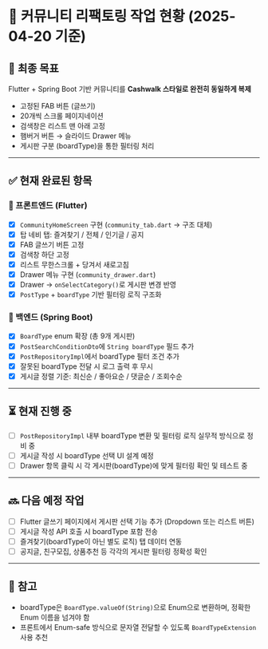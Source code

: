 
# 📘 커뮤니티 리팩토링 작업 현황 (2025-04-20 기준)

## 🎯 최종 목표

Flutter + Spring Boot 기반 커뮤니티를 **Cashwalk 스타일로 완전히 동일하게 복제**  
- 고정된 FAB 버튼 (글쓰기)
- 20개씩 스크롤 페이지네이션
- 검색창은 리스트 맨 아래 고정
- 햄버거 버튼 → 슬라이드 Drawer 메뉴
- 게시판 구분 (boardType)을 통한 필터링 처리

---

## ✅ 현재 완료된 항목

### 🔷 프론트엔드 (Flutter)

- [x] `CommunityHomeScreen` 구현 (`community_tab.dart` → 구조 대체)
- [x] 탑 네비 탭: 즐겨찾기 / 전체 / 인기글 / 공지
- [x] FAB 글쓰기 버튼 고정
- [x] 검색창 하단 고정
- [x] 리스트 무한스크롤 + 당겨서 새로고침
- [x] Drawer 메뉴 구현 (`community_drawer.dart`)
- [x] Drawer → `onSelectCategory()`로 게시판 변경 반영
- [x] `PostType` + `boardType` 기반 필터링 로직 구조화

### 🔷 백엔드 (Spring Boot)

- [x] `BoardType` enum 확장 (총 9개 게시판)
- [x] `PostSearchConditionDto`에 `String boardType` 필드 추가
- [x] `PostRepositoryImpl`에서 boardType 필터 조건 추가
- [x] 잘못된 boardType 전달 시 로그 출력 후 무시
- [x] 게시글 정렬 기준: 최신순 / 좋아요순 / 댓글순 / 조회수순

---

## ⏳ 현재 진행 중

- [ ] `PostRepositoryImpl` 내부 boardType 변환 및 필터링 로직 실무적 방식으로 정비 중
- [ ] 게시글 작성 시 boardType 선택 UI 설계 예정
- [ ] Drawer 항목 클릭 시 각 게시판(boardType)에 맞게 필터링 확인 및 테스트 중

---

## 🔜 다음 예정 작업

- [ ] Flutter 글쓰기 페이지에서 게시판 선택 기능 추가 (Dropdown 또는 리스트 버튼)
- [ ] 게시글 작성 API 호출 시 boardType 포함 전송
- [ ] 즐겨찾기(boardType이 아닌 별도 로직) 탭 데이터 연동
- [ ] 공지글, 친구모집, 상품추천 등 각각의 게시판 필터링 정확성 확인

---

## 🧠 참고

- boardType은 `BoardType.valueOf(String)`으로 Enum으로 변환하며, 정확한 Enum 이름을 넘겨야 함
- 프론트에서 Enum-safe 방식으로 문자열 전달할 수 있도록 `BoardTypeExtension` 사용 추천

